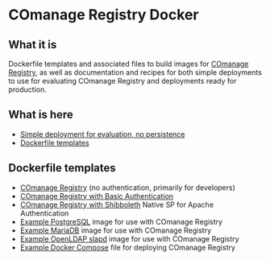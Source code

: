 <!--
COmanage Registry Docker documentation

Portions licensed to the University Corporation for Advanced Internet
Development, Inc. ("UCAID") under one or more contributor license agreements.
See the NOTICE file distributed with this work for additional information
regarding copyright ownership.

UCAID licenses this file to you under the Apache License, Version 2.0
(the "License"); you may not use this file except in compliance with the
License. You may obtain a copy of the License at:

http://www.apache.org/licenses/LICENSE-2.0

Unless required by applicable law or agreed to in writing, software
distributed under the License is distributed on an "AS IS" BASIS,
WITHOUT WARRANTIES OR CONDITIONS OF ANY KIND, either express or implied.
See the License for the specific language governing permissions and
limitations under the License.
-->

# COmanage Registry Docker

## What it is
Dockerfile templates and associated files to 
build images for 
[COmanage Registry](https://spaces.internet2.edu/display/COmanage/Home), as well as
documentation and recipes for both simple deployments to use for evaluating
COmanage Registry and deployments ready for production.

## What is here

* [Simple deployment for evaluation, no persistence](simple-no-persistence/README.md)
* [Dockerfile templates](#Dockerfile-templates)


## Dockerfile templates

* [COmanage Registry](comanage-registry/README.md) (no authentication, primarily for developers)
* [COmanage Registry with Basic Authentication](comanage-registry-basic-auth/README.md)
* [COmanage Registry with Shibboleth](comanage-registry-shibboleth-sp/README.md) Native SP for Apache Authentication
* [Example PostgreSQL](comanage-registry-postgres/README.md) image for use with COmanage Registry
* [Example MariaDB](comanage-registry-mariadb/README.md) image for use with COmanage Registry
* [Example OpenLDAP slapd](comanage-registry-slapd/README.md) image for use with COmanage Registry
* [Example Docker Compose](compose/README.md) file for deploying COmanage Registry
